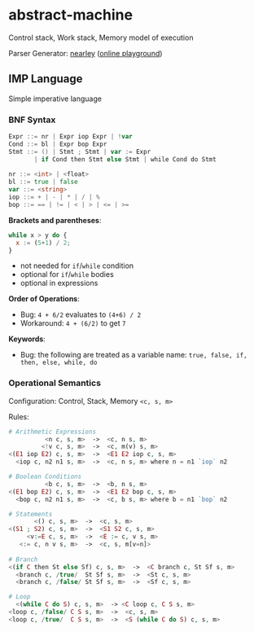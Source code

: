 # abstract-machine

Control stack, Work stack, Memory model of execution

Parser Generator: [nearley](http://nearley.js.org) ([online playground](https://omrelli.ug/nearley-playground/))



## IMP Language

Simple imperative language

### BNF Syntax

```go
Expr ::= nr | Expr iop Expr | !var 
Cond ::= bl | Expr bop Expr
Stmt ::= () | Stmt ; Stmt | var := Expr 
       | if Cond then Stmt else Stmt | while Cond do Stmt
       
nr ::= <int> | <float>
bl ::= true | false
var ::= <string>
iop ::= + | - | * | / | %
bop ::= == | != | < | > | <= | >=
```

**Brackets and parentheses**:
```javascript
while x > y do {
  x := (5+1) / 2;
}
```

- not needed for `if`/`while` condition
- optional for `if`/`while` bodies
- optional in expressions


**Order of Operations**:

- Bug: `4 + 6/2` evaluates to `(4+6) / 2`
- Workaround: `4 + (6/2)` to get `7`


**Keywords**:

- Bug: the following are treated as a variable name: `true, false, if, then, else, while, do`


### Operational Semantics

Configuration: Control, Stack, Memory `<c, s, m>`

Rules:

```php
# Arithmetic Expressions
          <n c, s, m>  ->  <c, n s, m>
         <!v c, s, m>  ->  <c, m(v) s, m>
<(E1 iop E2) c, s, m>  ->  <E1 E2 iop c, s, m>
  <iop c, n2 n1 s, m>  ->  <c, n s, m> where n = n1 `iop` n2

# Boolean Conditions
          <b c, s, m>  ->  <b, n s, m>
<(E1 bop E2) c, s, m>  ->  <E1 E2 bop c, s, m>
  <bop c, n2 n1 s, m>  ->  <c, b s, m> where b = n1 `bop` n2

# Statements
       <() c, s, m>  ->  <c, s, m>
<(S1 ; S2) c, s, m>  ->  <S1 S2 c, s, m>
     <v:=E c, s, m>  ->  <E := c, v s, m>
   <:= c, n v s, m>  ->  <c, s, m[v=n]>
                
# Branch
<(if C then St else Sf) c, s, m>  ->  <C branch c, St Sf s, m>
  <branch c, /true/  St Sf s, m>  ->  <St c, s, m>
  <branch c, /false/ St Sf s, m>  ->  <Sf c, s, m>

# Loop
  <(while C do S) c, s, m>  -> <C loop c, C S s, m>
<loop c, /false/ C S s, m>  ->  <c, s, m>
<loop c, /true/  C S s, m>  ->  <S (while C do S) c, s, m>
```
